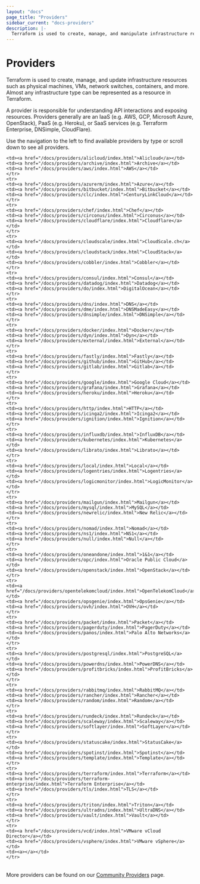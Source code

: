 ```yaml
---
layout: "docs"
page_title: "Providers"
sidebar_current: "docs-providers"
description: |-
  Terraform is used to create, manage, and manipulate infrastructure resources. Examples of resources include physical machines, VMs, network switches, containers, etc. Almost any infrastructure noun can be represented as a resource in Terraform.
---
```


# Providers

Terraform is used to create, manage, and update infrastructure resources such
as physical machines, VMs, network switches, containers, and more. Almost any
infrastructure type can be represented as a resource in Terraform.

A provider is responsible for understanding API interactions and exposing
resources. Providers generally are an IaaS (e.g. AWS, GCP, Microsoft Azure,
OpenStack), PaaS (e.g. Heroku), or SaaS services (e.g. Terraform Enterprise,
DNSimple, CloudFlare).

Use the navigation to the left to find available providers by type or scroll
down to see all providers.

<table class="table">

    <td><a href="/docs/providers/alicloud/index.html">Alicloud</a></td>
    <td><a href="/docs/providers/archive/index.html">Archive</a></td>
    <td><a href="/docs/providers/aws/index.html">AWS</a></td>
    </tr>
    <tr>
    <td><a href="/docs/providers/azurerm/index.html">Azure</a></td>
    <td><a href="/docs/providers/bitbucket/index.html">Bitbucket</a></td>
    <td><a href="/docs/providers/clc/index.html">CenturyLinkCloud</a></td>
    </tr>
    <tr>
    <td><a href="/docs/providers/chef/index.html">Chef</a></td>
    <td><a href="/docs/providers/circonus/index.html">Circonus</a></td>
    <td><a href="/docs/providers/cloudflare/index.html">Cloudflare</a></td>
    </tr>
    <tr>
    <td><a href="/docs/providers/cloudscale/index.html">CloudScale.ch</a></td>
    <td><a href="/docs/providers/cloudstack/index.html">CloudStack</a></td>
    <td><a href="/docs/providers/cobbler/index.html">Cobbler</a></td>
    </tr>
    <tr>
    <td><a href="/docs/providers/consul/index.html">Consul</a></td>
    <td><a href="/docs/providers/datadog/index.html">Datadog</a></td>
    <td><a href="/docs/providers/do/index.html">DigitalOcean</a></td>
    </tr>
    <tr>
    <td><a href="/docs/providers/dns/index.html">DNS</a></td>
    <td><a href="/docs/providers/dme/index.html">DNSMadeEasy</a></td>
    <td><a href="/docs/providers/dnsimple/index.html">DNSimple</a></td>
    </tr>
    <tr>
    <td><a href="/docs/providers/docker/index.html">Docker</a></td>
    <td><a href="/docs/providers/dyn/index.html">Dyn</a></td>
    <td><a href="/docs/providers/external/index.html">External</a></td>
    </tr>
    <tr>
    <td><a href="/docs/providers/fastly/index.html">Fastly</a></td>
    <td><a href="/docs/providers/github/index.html">GitHub</a></td>
    <td><a href="/docs/providers/gitlab/index.html">Gitlab</a></td>
    </tr>
    <tr>
    <td><a href="/docs/providers/google/index.html">Google Cloud</a></td>
    <td><a href="/docs/providers/grafana/index.html">Grafana</a></td>
    <td><a href="/docs/providers/heroku/index.html">Heroku</a></td>
    </tr>
    <tr>
    <td><a href="/docs/providers/http/index.html">HTTP</a></td>
    <td><a href="/docs/providers/icinga2/index.html">Icinga2</a></td>
    <td><a href="/docs/providers/ignition/index.html">Ignition</a></td>
    </tr>
    <tr>
    <td><a href="/docs/providers/influxdb/index.html">InfluxDB</a></td>
    <td><a href="/docs/providers/kubernetes/index.html">Kubernetes</a></td>
    <td><a href="/docs/providers/librato/index.html">Librato</a></td>
    </tr>
    <tr>
    <td><a href="/docs/providers/local/index.html">Local</a></td>
    <td><a href="/docs/providers/logentries/index.html">Logentries</a></td>
    <td><a href="/docs/providers/logicmonitor/index.html">LogicMonitor</a></td>
    </tr>
    <tr>
    <td><a href="/docs/providers/mailgun/index.html">Mailgun</a></td>
    <td><a href="/docs/providers/mysql/index.html">MySQL</a></td>
    <td><a href="/docs/providers/newrelic/index.html">New Relic</a></td>
    </tr>
    <tr>
    <td><a href="/docs/providers/nomad/index.html">Nomad</a></td>
    <td><a href="/docs/providers/ns1/index.html">NS1</a></td>
    <td><a href="/docs/providers/null/index.html">Null</a></td>
    </tr>
    <tr>
    <td><a href="/docs/providers/oneandone/index.html">1&1</a></td>
    <td><a href="/docs/providers/opc/index.html">Oracle Public Cloud</a></td>
    <td><a href="/docs/providers/openstack/index.html">OpenStack</a></td>
    </tr>
    <tr>
    <td><a href="/docs/providers/opentelekomcloud/index.html">OpenTelekomCloud</a></td>
    <td><a href="/docs/providers/opsgenie/index.html">OpsGenie</a></td>
    <td><a href="/docs/providers/ovh/index.html">OVH</a></td>
    </tr>
    <tr>
    <td><a href="/docs/providers/packet/index.html">Packet</a></td>
    <td><a href="/docs/providers/pagerduty/index.html">PagerDuty</a></td>
    <td><a href="/docs/providers/panos/index.html">Palo Alto Networks</a></td>
    </tr>
    <tr>
    <td><a href="/docs/providers/postgresql/index.html">PostgreSQL</a></td>
    <td><a href="/docs/providers/powerdns/index.html">PowerDNS</a></td>
    <td><a href="/docs/providers/profitbricks/index.html">ProfitBricks</a></td>
    </tr>
    <tr>
    <td><a href="/docs/providers/rabbitmq/index.html">RabbitMQ</a></td>
    <td><a href="/docs/providers/rancher/index.html">Rancher</a></td>
    <td><a href="/docs/providers/random/index.html">Random</a></td>
    </tr>
    <tr>
    <td><a href="/docs/providers/rundeck/index.html">Rundeck</a></td>
    <td><a href="/docs/providers/scaleway/index.html">Scaleway</a></td>
    <td><a href="/docs/providers/softlayer/index.html">SoftLayer</a></td>
    </tr>
    <tr>
    <td><a href="/docs/providers/statuscake/index.html">StatusCake</a></td>
    <td><a href="/docs/providers/spotinst/index.html">Spotinst</a></td>
    <td><a href="/docs/providers/template/index.html">Template</a></td>
    </tr>
    <tr>
    <td><a href="/docs/providers/terraform/index.html">Terraform</a></td>
    <td><a href="/docs/providers/terraform-enterprise/index.html">Terraform Enterprise</a></td>
    <td><a href="/docs/providers/tls/index.html">TLS</a></td>
    </tr>
    <tr>
    <td><a href="/docs/providers/triton/index.html">Triton</a></td>
    <td><a href="/docs/providers/ultradns/index.html">UltraDNS</a></td>
    <td><a href="/docs/providers/vault/index.html">Vault</a></td>
    </tr>
    <tr>
    <td><a href="/docs/providers/vcd/index.html">VMware vCloud Director</a></td>
    <td><a href="/docs/providers/vsphere/index.html">VMware vSphere</a></td>
    <td><a></a></td>
    </tr>
</table>


More providers can be found on our [Community Providers](/docs/providers/type/community-index.html) page.
